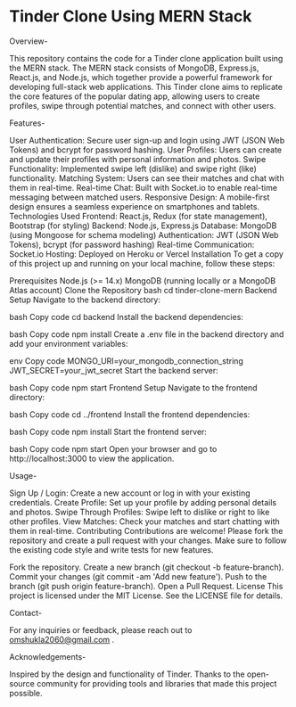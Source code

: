 # Tinder Clone Using MERN Stack
Overview-

This repository contains the code for a Tinder clone application built using the MERN stack. The MERN stack consists of MongoDB, Express.js, React.js, and Node.js, which together provide a powerful framework for developing full-stack web applications. This Tinder clone aims to replicate the core features of the popular dating app, allowing users to create profiles, swipe through potential matches, and connect with other users.

Features-

User Authentication: Secure user sign-up and login using JWT (JSON Web Tokens) and bcrypt for password hashing.
User Profiles: Users can create and update their profiles with personal information and photos.
Swipe Functionality: Implemented swipe left (dislike) and swipe right (like) functionality.
Matching System: Users can see their matches and chat with them in real-time.
Real-time Chat: Built with Socket.io to enable real-time messaging between matched users.
Responsive Design: A mobile-first design ensures a seamless experience on smartphones and tablets.
Technologies Used
Frontend: React.js, Redux (for state management), Bootstrap (for styling)
Backend: Node.js, Express.js
Database: MongoDB (using Mongoose for schema modeling)
Authentication: JWT (JSON Web Tokens), bcrypt (for password hashing)
Real-time Communication: Socket.io
Hosting: Deployed on Heroku or Vercel
Installation
To get a copy of this project up and running on your local machine, follow these steps:

Prerequisites
Node.js (>= 14.x)
MongoDB (running locally or a MongoDB Atlas account)
Clone the Repository
bash
cd tinder-clone-mern
Backend Setup
Navigate to the backend directory:

bash
Copy code
cd backend
Install the backend dependencies:

bash
Copy code
npm install
Create a .env file in the backend directory and add your environment variables:

env
Copy code
MONGO_URI=your_mongodb_connection_string
JWT_SECRET=your_jwt_secret
Start the backend server:

bash
Copy code
npm start
Frontend Setup
Navigate to the frontend directory:

bash
Copy code
cd ../frontend
Install the frontend dependencies:

bash
Copy code
npm install
Start the frontend server:

bash
Copy code
npm start
Open your browser and go to http://localhost:3000 to view the application.

Usage-

Sign Up / Login: Create a new account or log in with your existing credentials.
Create Profile: Set up your profile by adding personal details and photos.
Swipe Through Profiles: Swipe left to dislike or right to like other profiles.
View Matches: Check your matches and start chatting with them in real-time.
Contributing
Contributions are welcome! Please fork the repository and create a pull request with your changes. Make sure to follow the existing code style and write tests for new features.

Fork the repository.
Create a new branch (git checkout -b feature-branch).
Commit your changes (git commit -am 'Add new feature').
Push to the branch (git push origin feature-branch).
Open a Pull Request.
License
This project is licensed under the MIT License. See the LICENSE file for details.

Contact-

For any inquiries or feedback, please reach out to omshukla2060@gmail.com .

Acknowledgements-

Inspired by the design and functionality of Tinder.
Thanks to the open-source community for providing tools and libraries that made this project possible.
